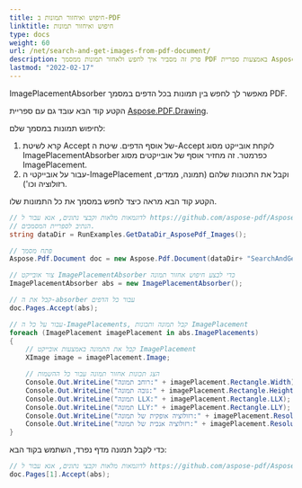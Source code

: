 ```yaml
---
title: חיפוש ואיחזור תמונות ב-PDF
linktitle: חיפוש ואיחזור תמונות
type: docs
weight: 60
url: /net/search-and-get-images-from-pdf-document/
description: פרק זה מסביר איך לחפש ולאחזר תמונות ממסמך PDF באמצעות ספריית Aspose.PDF.
lastmod: "2022-02-17"
---
```

<script type="application/ld+json">
{
    "@context": "https://schema.org",
    "@type": "TechArticle",
    "headline": "חיפוש ואיחזור תמונות ב-PDF",
    "alternativeHeadline": "איך לחפש ולאחזר תמונות בקובץ PDF",
    "author": {
        "@type": "Person",
        "name":"Anastasiia Holub",
        "givenName": "Anastasiia",
        "familyName": "Holub",
        "url":"https://www.linkedin.com/in/anastasiia-holub-750430225/"
    },
    "genre": "יצירת מסמכי PDF",
    "keywords": "pdf, .net, get image, search image",
    "wordcount": "302",
    "proficiencyLevel":"מתחיל",
    "publisher": {
        "@type": "Organization",
        "name": "צוות Aspose.PDF Doc",
        "url": "https://products.aspose.com/pdf",
        "logo": "https://www.aspose.cloud/templates/aspose/img/products/pdf/aspose_pdf-for-net.svg",
        "alternateName": "Aspose",
        "sameAs": [
            "https://facebook.com/aspose.pdf/",
            "https://twitter.com/asposepdf",
            "https://www.youtube.com/channel/UCmV9sEg_QWYPi6BJJs7ELOg/featured",
            "https://www.linkedin.com/company/aspose",
            "https://stackoverflow.com/questions/tagged/aspose",
            "https://aspose.quora.com/",
            "https://aspose.github.io/"
        ],
        "contactPoint": [
            {
                "@type": "ContactPoint",
                "telephone": "+1 903 306 1676",
                "contactType": "sales",
                "areaServed": "US",
                "availableLanguage": "en"
            },
            {
                "@type": "ContactPoint",
                "telephone": "+44 141 628 8900",
                "contactType": "sales",
                "areaServed": "GB",
                "availableLanguage": "en"
            },
            {
                "@type": "ContactPoint",
                "telephone": "+61 2 8006 6987",
                "contactType": "sales",
                "areaServed": "AU",
                "availableLanguage": "en"
            }
        ]
    },
    "url": "/net/search-and-get-images-from-pdf-document/",
    "mainEntityOfPage": {
        "@type": "WebPage",
        "@id": "/net/search-and-get-images-from-pdf-document/"
    },
    "dateModified": "2022-02-04",
    "description": "פרק זה מסביר איך לחפש ולאחזר תמונות ממסמך PDF באמצעות ספריית Aspose.PDF."
}
</script>
ImagePlacementAbsorber מאפשר לך לחפש בין תמונות בכל הדפים במסמך PDF.

הקטע קוד הבא עובד גם עם ספריית [Aspose.PDF.Drawing](/pdf/net/drawing/).

לחיפוש תמונות במסמך שלם:

1. קרא לשיטת Accept של אוסף הדפים. שיטת ה-Accept לוקחת אובייקט מסוג ImagePlacementAbsorber כפרמטר. זה מחזיר אוסף של אובייקטים מסוג ImagePlacement.
1. עבור על אובייקטי ה-ImagePlacement וקבל את התכונות שלהם (תמונה, ממדים, רזולוציה וכו').

הקטע קוד הבא מראה כיצד לחפש במסמך את כל התמונות שלו.

```csharp
// לדוגמאות מלאות וקבצי נתונים, אנא עבור ל https://github.com/aspose-pdf/Aspose.PDF-for-.NET
// הנתיב לספריית המסמכים.
string dataDir = RunExamples.GetDataDir_AsposePdf_Images();

// פתח מסמך
Aspose.Pdf.Document doc = new Aspose.Pdf.Document(dataDir+ "SearchAndGetImages.pdf");

// צור אובייקט ImagePlacementAbsorber כדי לבצע חיפוש אחזור תמונה
ImagePlacementAbsorber abs = new ImagePlacementAbsorber();

// קבל את ה-absorber עבור כל הדפים
doc.Pages.Accept(abs);

// עבור על כל ה-ImagePlacements, קבל תמונה ותכונות ImagePlacement
foreach (ImagePlacement imagePlacement in abs.ImagePlacements)
{
    // קבל את התמונה באמצעות אובייקט ImagePlacement
    XImage image = imagePlacement.Image;

    // הצג תכונות אחזור תמונה עבור כל ההשמות
    Console.Out.WriteLine("רוחב תמונה:" + imagePlacement.Rectangle.Width);
    Console.Out.WriteLine("גובה תמונה:" + imagePlacement.Rectangle.Height);
    Console.Out.WriteLine("תמונה LLX:" + imagePlacement.Rectangle.LLX);
    Console.Out.WriteLine("תמונה LLY:" + imagePlacement.Rectangle.LLY);
    Console.Out.WriteLine("רזולוציה אופקית של תמונה:" + imagePlacement.Resolution.X);
    Console.Out.WriteLine("רזולוציה אנכית של תמונה:" + imagePlacement.Resolution.Y);
}
```
כדי לקבל תמונה מדף נפרד, השתמש בקוד הבא:

```csharp
// לדוגמאות מלאות וקבצי נתונים, אנא עבור ל https://github.com/aspose-pdf/Aspose.PDF-for-.NET
doc.Pages[1].Accept(abs);
```

<script type="application/ld+json">
{
    "@context": "http://schema.org",
    "@type": "SoftwareApplication",
    "name": "Aspose.PDF for .NET Library",
    "image": "https://www.aspose.cloud/templates/aspose/img/products/pdf/aspose_pdf-for-net.svg",
    "url": "https://www.aspose.com/",
    "publisher": {
        "@type": "Organization",
        "name": "Aspose.PDF",
        "url": "https://products.aspose.com/pdf",
        "logo": "https://www.aspose.cloud/templates/aspose/img/products/pdf/aspose_pdf-for-net.svg",
        "alternateName": "Aspose",
        "sameAs": [
            "https://facebook.com/aspose.pdf/",
            "https://twitter.com/asposepdf",
            "https://www.youtube.com/channel/UCmV9sEg_QWYPi6BJJs7ELOg/featured",
            "https://www.linkedin.com/company/aspose",
            "https://stackoverflow.com/questions/tagged/aspose",
            "https://aspose.quora.com/",
            "https://aspose.github.io/"
        ],
        "contactPoint": [
            {
                "@type": "ContactPoint",
                "telephone": "+1 903 306 1676",
                "contactType": "sales",
                "areaServed": "US",
                "availableLanguage": "en"
            },
            {
                "@type": "ContactPoint",
                "telephone": "+44 141 628 8900",
                "contactType": "sales",
                "areaServed": "GB",
                "availableLanguage": "en"
            },
            {
                "@type": "ContactPoint",
                "telephone": "+61 2 8006 6987",
                "contactType": "sales",
                "areaServed": "AU",
                "availableLanguage": "en"
            }
        ]
    },
    "offers": {
        "@type": "Offer",
        "price": "1199",
        "priceCurrency": "USD"
    },
    "applicationCategory": "ספריית עיבוד PDF ל-.NET",
    "downloadUrl": "https://www.nuget.org/packages/Aspose.PDF/",
    "operatingSystem": "Windows, MacOS, Linux",
    "screenshot": "https://docs.aspose.com/pdf/net/create-pdf-document/screenshot.png",
    "softwareVersion": "2022.1",
    "aggregateRating": {
        "@type": "AggregateRating",
        "ratingValue": "5",
        "ratingCount": "16"
    }
}
</script>


